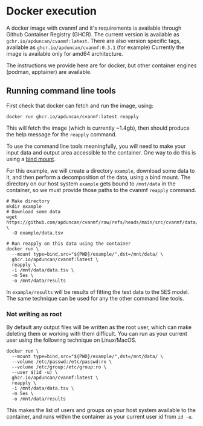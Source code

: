 # Docker execution

A docker image with cvanmf and it's requirements is available through Github Container Registry (GHCR).
The current version is available as  `gchr.io/apduncan/cvanmf:latest`.
There are also version specific tags, available as `ghcr.io/apduncan/cvanmf:0.3.1` (for example)
Currently the image is available only for amd64 architecture.

The instructions we provide here are for docker, but other container engines (podman, apptainer) are available.

## Running command line tools
First check that docker can fetch and run the image, using:
```
docker run ghcr.io/apduncan/cvanmf:latest reapply
```
This will fetch the image (which is currently ~1.4gb), then should produce the help message for the `reapply` command. 

To use the command line tools meaningfully, you will need to make your input data and output area accessible to the
container.
One way to do this is using a [bind mount](https://docs.docker.com/engine/storage/bind-mounts/).

For this example, we will create a directory `example`, download some data to it, and then perform a decomposition
of the data, using a bind mount.
The directory on our host system `example` gets bound to `/mnt/data` in the container, so we must provide those paths
to the cvanmf `reapply` command.

```
# Make directory
mkdir example
# Download some data
wget https://github.com/apduncan/cvanmf/raw/refs/heads/main/src/cvanmf/data/NW_ABUNDANCE.tsv \
  -O example/data.tsv
  
# Run reapply on this data using the container
docker run \
  --mount type=bind,src="${PWD}/example/",dst=/mnt/data/ \
  ghcr.io/apduncan/cvanmf:latest \
  reapply \
  -i /mnt/data/data.tsv \
  -m 5es \
  -o /mnt/data/results
```

In `example/results` will be results of fitting the test data to the 5ES model.
The same technique can be used for any the other command line tools.

### Not writing as root
By default any output files will be written as the root user, which can make deleting them or working with them
difficult.
You can run as your current user using the following technique on Linux/MacOS.

```
docker run \
  --mount type=bind,src="${PWD}/example/",dst=/mnt/data/ \
  --volume /etc/passwd:/etc/passwd:ro \
  --volume /etc/group:/etc/group:ro \
  --user $(id -u) \
  ghcr.io/apduncan/cvanmf:latest \
  reapply \
  -i /mnt/data/data.tsv \
  -m 5es \
  -o /mnt/data/results
```

This makes the list of users and groups on your host system available to the container, and runs within the container
as your current user id from `id -u`.